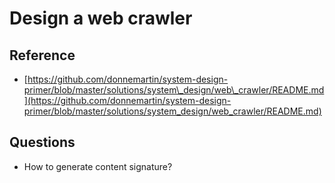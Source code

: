 # Design a web crawler

## Reference

* [https://github.com/donnemartin/system-design-primer/blob/master/solutions/system\_design/web\_crawler/README.md](https://github.com/donnemartin/system-design-primer/blob/master/solutions/system_design/web_crawler/README.md)

## Questions

* How to generate content signature?

